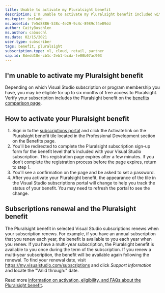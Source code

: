 ```yaml
---
title: Unable to activate my Pluralsight benefit
description: I'm unable to activate my Pluralsight benefit included with my Visual Studio subscription? 
ms.topic: include
ms.assetid: 7e5d8886-538c-4e29-9c4c-8989cf4e09dd
author: CaityBuschlen
ms.author: cabuschl
ms.date: 02/15/2021
user.type: subscriber
tags: benefit, pluralsight
subscription.type: vl, cloud, retail, partner
sap.id: 8dedd10e-cb1c-2eb1-bcda-fe00b07ac903
---
```


## I'm unable to activate my Pluralsight benefit

Depending on which Visual Studio subscription or program membership you have, you may be eligible for up to six months of free access to Pluralsight. Verify your subscription includes the Pluralsight benefit on the [benefits comparison page](https://visualstudio.microsoft.com/vs/benefits/#azure?cat=visual-studio-enterprise-subscription).

## How to activate your Pluralsight benefit
  
1. Sign in to the [subscriptions portal](https://my.visualstudio.com/benefits) and click the Activate link on the Pluralsight benefit tile located in the Professional Development section on the Benefits page. 
1. You'll be redirected to complete the Pluralsight subscription sign-up form for the benefit level that's included with your Visual Studio subscription. This registration page expires after a few minutes. If you don't complete the registration process before the page expires, return to step 1.
1. You'll see a confirmation on the page and be asked to set a password. 
1. After you activate your Pluralsight benefit, the appearance of the tile in the Visual Studio subscriptions portal will change to help you track the status of your benefit. You may need to refresh the portal to see the change. 

## Subscriptions renewal and the Pluralsight benefit
The Pluralsight benefit in selected Visual Studio subscriptions renews when your subscription renews. For example, if you have an annual subscription that you renew each year, the benefit is available to you each year when you renew. If you have a multi-year subscription, the Pluralsight benefit is available to you once during the term of the subscription. If you renew a multi-year subscription, the benefit will be available again following the renewal. To find your renewal date, visit <https://my.visualstudio.com/subscriptions> and click *Support Information* and locate the "Valid through:" date. 

Read more [information on activation, eligibility, and FAQs about the Pluralsight benefit](https://docs.microsoft.com/visualstudio/subscriptions/vs-pluralsight).  